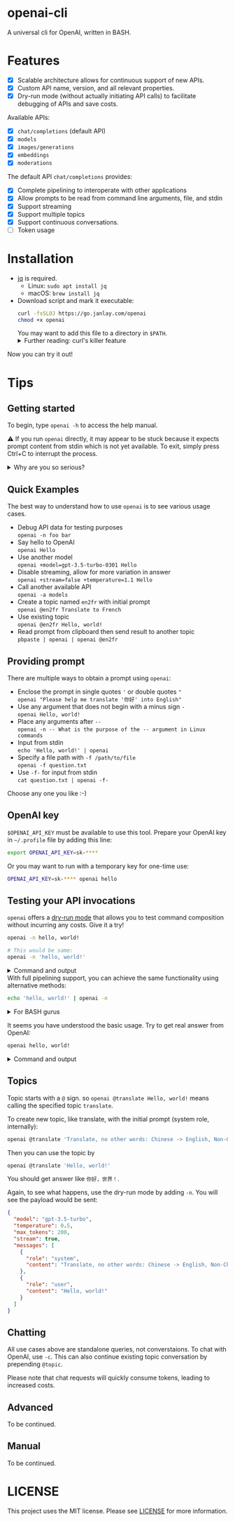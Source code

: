 # openai-cli
A universal cli for OpenAI, written in BASH.

# Features
- [x] Scalable architecture allows for continuous support of new APIs.
- [x] Custom API name, version, and all relevant properties.
- [x] Dry-run mode (without actually initiating API calls) to facilitate debugging of APIs and save costs.

Available APIs:
- [x] `chat/completions` (default API)
- [x] `models`
- [x] `images/generations`
- [x] `embeddings`
- [x] `moderations`

The default API `chat/completions` provides:
- [x] Complete pipelining to interoperate with other applications
- [x] Allow prompts to be read from command line arguments, file, and stdin
- [x] Support streaming
- [x] Support multiple topics
- [x] Support continuous conversations.
- [ ] Token usage

# Installation
- [jq](https://stedolan.github.io/jq/) is required.
  - Linux: `sudo apt install jq`
  - macOS: `brew install jq`
- Download script and mark it executable:
  ```bash
  curl -fsSLOJ https://go.janlay.com/openai
  chmod +x openai
  ```
  You may want to add this file to a directory in `$PATH`. 
  <details>
  <summary>Further reading: curl's killer feature</summary>
  <a href="https://daniel.haxx.se/blog/2020/09/10/store-the-curl-output-over-there/"><code>-OJ</code> is a killer feature</a>
  </details>

Now you can try it out!

# Tips
## Getting started
To begin, type `openai -h` to access the help manual.

⚠️ If you run `openai` directly, it may appear to be stuck because it expects prompt content from stdin which is not yet available. To exit, simply press Ctrl+C to interrupt the process.

<details>
  <summary>Why are you so serious?</summary>
What happens when the `openai` command is executed without any parameters? It means that:
- The default API used will be `chat/completions`, and the schema version will be `v1`.
- The prompt will be read from stdin.
- The program will wait for input while stdin remains empty.
</details>

## Quick Examples
The best way to understand how to use `openai` is to see various usage cases.
- Debug API data for testing purposes  
  `openai -n foo bar`
- Say hello to OpenAI  
  `openai Hello`
- Use another model  
  `openai +model=gpt-3.5-turbo-0301 Hello`
- Disable streaming, allow for more variation in answer  
  `openai +stream=false +temperature=1.1 Hello`
- Call another available API  
  `openai -a models`
- Create a topic named `en2fr` with initial prompt  
  `openai @en2fr Translate to French`
- Use existing topic  
  `openai @en2fr Hello, world!`
- Read prompt from clipboard then send result to another topic  
  `pbpaste | openai | openai @en2fr`

## Providing prompt
There are multiple ways to obtain a prompt using `openai`:
- Enclose the prompt in single quotes `'` or double quotes `"`  
  `openai "Please help me translate '你好' into English"`
- Use any argument that does not begin with a minus sign `-`  
  `openai Hello, world!`
- Place any arguments after `--`  
  `openai -n -- What is the purpose of the -- argument in Linux commands`
- Input from stdin  
  `echo 'Hello, world!' | openai`
- Specify a file path with `-f /path/to/file`  
  `openai -f question.txt`
- Use `-f-` for input from stdin  
  `cat question.txt | openai -f-`

Choose any one you like :-)

## OpenAI key
`$OPENAI_API_KEY` must be available to use this tool. Prepare your OpenAI key in `~/.profile` file by adding this line:
```bash
export OPENAI_API_KEY=sk-****
```
Or you may want to run with a temporary key for one-time use:
```bash
OPENAI_API_KEY=sk-**** openai hello
```

## Testing your API invocations
`openai` offers a [dry-run mode](https://en.wikipedia.org/wiki/Dry_run) that allows you to test command composition without incurring any costs. Give it a try!

```bash
openai -n hello, world!

# This would be same:
openai -n 'hello, world!'
```

<details>
<summary>Command and output</summary>

```
$ openai -n hello, world!
Dry-run mode, no API calls made.

Request URL:
--------------
https://api.openai.com/v1/chat/completions

Authorization:
--------------
Bearer sk-cfw****NYre

Payload:
--------------
{
  "model": "gpt-3.5-turbo",
  "temperature": 0.5,
  "max_tokens": 200,
  "stream": true,
  "messages": [
    {
      "role": "user",
      "content": "hello, world!"
    }
  ]
}
```
</details>
With full pipelining support, you can achieve the same functionality using alternative methods:

```bash
echo 'hello, world!' | openai -n
```

<details>
<summary>For BASH gurus</summary>

This would be same:
```bash
echo 'hello, world!' >hello.txt
openai -n <hello.txt
```

Even this one:
```bash
openai -n <<<'hello, world!'
```

and this:
```bash
openai -n <<(echo 'hello, world!')
```
</details>

It seems you have understood the basic usage. Try to get real answer from OpenAI:

```bash
openai hello, world!
```

<details>
<summary>Command and output</summary>

```
 $ openai hello, world!
Hello there! How can I assist you today?
```

</details>

## Topics
Topic starts with a `@` sign. so `openai @translate Hello, world!` means calling the specified topic `translate`.

To create new topic, like translate, with the initial prompt (system role, internally):
```bash
openai @translate 'Translate, no other words: Chinese -> English, Non-Chinese -> Chinese'
```

Then you can use the topic by
```bash
openai @translate 'Hello, world!'
```
You should get answer like `你好，世界！`.

Again, to see what happens, use the dry-run mode by adding `-n`. You will see the payload would be sent:
```json
{
  "model": "gpt-3.5-turbo",
  "temperature": 0.5,
  "max_tokens": 200,
  "stream": true,
  "messages": [
    {
      "role": "system",
      "content": "Translate, no other words: Chinese -> English, Non-Chinese -> Chinese"
    },
    {
      "role": "user",
      "content": "Hello, world!"
    }
  ]
}
```

## Chatting
All use cases above are standalone queries, not converstaions. To chat with OpenAI, use `-c`. This can also continue existing topic conversation by prepending `@topic`.

Please note that chat requests will quickly consume tokens, leading to increased costs.

## Advanced
To be continued.

## Manual
To be continued.

# LICENSE
This project uses the MIT license. Please see [LICENSE](https://github.com/janlay/openai-cli/blob/master/LICENSE) for more information.
